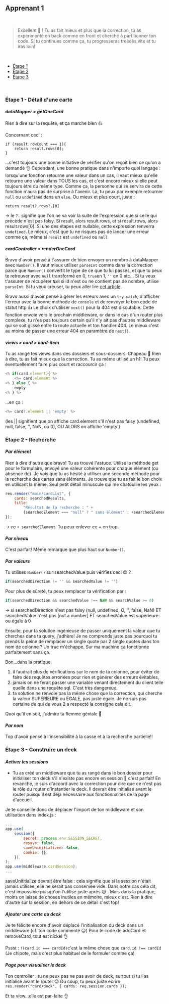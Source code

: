 ## Apprenant 1

<br>

> Excellent 👏 ! Tu as fait mieux et plus que la correction, tu as expérimenté en back comme en front et cherché à partitionner ton code. Si tu continues comme ça, tu progresseras trèèèès vite et tu iras loin!

<br/>

-   [Étape 1](#étape-1---détail-dune-carte)
-   [Étape 2](#étape-2---recherche)
-   [Étape 3](#étape-3---construire-un-deck)

<br />

### Étape 1 - Détail d'une carte

#### **_dataMapper > getOneCard_**

Rien à dire sur la requête, et ça marche bien 👍

Concernant ceci :

```
if (result.rowCount === 1){
    return result.rows[0];
}
```

...c'est toujours une bonne initiative de vérifier qu'on reçoit bien ce qu'on a demandé 👌 Cependant, une bonne pratique dans n'importe quel langage : lorsqu'une fonction retourne une valeur dans un cas, il vaut mieux qu'elle retourne une valeur dans TOUS les cas, et c'est encore mieux si elle peut toujours être du même type. Comme ça, la personne qui se servira de cette fonction n'aura pas de surprise à l'avenir. Là, tu peux par exemple retourner `null` ou `undefined` dans un `else`.
Ou mieux et plus court, juste :

```
return result?.rows?.[0]
```

-> le `?.` signifie que l'on ne va voir la suite de l'expression que si celle qui précède n'est pas falsy. Si result, alors result.rows, et si result.rows, alors result.rows[0]. Si une des étapes est nullable, cette expression renverra `undefined`. Le mieux, c'est que tu ne risques pas de lancer une erreur comme ça, même si `result` est `undefined` ou `null`

#### **_cardController > renderOneCard_**

Bravo d'avoir pensé à t'assurer de bien envoyer un nombre à dataMapper avec `Number()`. Il vaut mieux utiliser `parseInt` comme dans la correction parce que `Number()` convertit le type de ce que tu lui passes, et que tu peux te retrouver avec `null` transformé en 0, `true`en 1, `''` en 0 etc... Si tu veux t'assurer de récupérer `NaN` si id n'est ou ne contient pas de nombre, utilise `parseInt`.
Si tu veux creuser, tu peux aller lire [cet article](https://thisthat.dev/number-constructor-vs-parse-int/).

Bravo aussi d'avoir pensé à gérer les erreurs avec un `try catch`, d'afficher l'erreur avec la bonne méthode de `console` et de renvoyer le bon code de statut http 👍 Le choix d'utiliser `next()` pour la 404 est discutable. Cette fonction envoie vers le prochain middleware, or dans le cas d'un router plus complexe, tu n'es pas toujours certain qu'il n'y ait pas d'autres middleware qui se soit glissé entre ta route actuelle et ton handler 404. Le mieux c'est au moins de passer une erreur 404 en paramètre de `next()`.

#### **_views > card > card-item_**

Tu as rangé tes views dans des dossiers et sous-dossiers! Chapeau 🎩 Rien à dire, tu as fait mieux que la correction. Tu as même utilisé un h1!
Tu peux éventuellement faire plus court et raccourcir ça :

```js
<% if(card.element){ %>
    <%= card.element %>
<% } else { %>
    empty
<% } %>
```

...en ça :

```js
<%= card?.element || 'empty' %>
```

(les || signifient que on affiche card.element s'il n'est pas falsy (undefined, null, false, '', NaN, ou 0), OU ALORS on affiche 'empty')

### Étape 2 - Recherche

#### **_Par élément_**

Rien à dire d'autre que bravo! Tu as trouvé l'astuce. Utilisé la méthode get pour le formulaire, envoyé une valeur cohérente pour chaque élément (ou absence de). Je vois que tu as hésité à utiliser une seconde méthode pour la recherche des cartes sans éléments. Je trouve que tu as fait le bon choix en utilisant la même.
Seul petit détail minuscule qui me chatouille les yeux :

```js
res.render("main/cardList", {
	cards: searchedResults,
	title:
		"Résultat de la recherche : " +
		(searchedElement === "null" ? " sans élément" : +searchedElement),
});
```

-> ce `+ searchedElement`. Tu peux enlever ce + en trop.

#### **_Par niveau_**

C'est parfait! Même remarque que plus haut sur `Number()`.

#### **_Par valeurs_**

Tu utilises `Number()` sur searchedValue puis vérifies ceci 😉 ?

```js
if(searchedDirection != '' && searchedValue != '')
```

Pour plus de sûreté, tu peux remplacer ta vérification par :

```js
if(searchedDirection && searchedValue !== NaN && searchValue >= 0)
```

-> si searchedDirection n'est pas falsy (null, undefined, O, '', false, NaN) ET searchedValue n'est pas [not a number] ET searchedValue est supérieure ou égale à 0

Ensuite, pour ta solution ingénieuse de passer uniquement la valeur que tu cherches dans ta query, j'adhère! Je ne comprends juste pas pourquoi tu prends la peine de remplacer un single quote par 2 single quotes dans ton nom de colonne ? Un truc m'échappe. Sur ma machine ça fonctionne parfaitement sans ça.

Bon...dans la pratique,

1. il faudrait plus de vérifications sur le nom de ta colonne, pour éviter de faire des requêtes erronées pour rien et générer des erreurs évitables,
2. jamais on ne ferait passer une variable venant directement du client telle quelle dans une requète sql. C'est très dangereux.
3. ta solution ne renvoie pas la même chose que la correction, qui cherche la valeur SUPÉRIEURE ou ÉGALE, pas juste égale. Je ne suis pas certaine de qui de vous 2 a respecté la consigne cela dit.

Quoi qu'il en soit, j'admire ta flemme géniale 👏

#### **_Par nom_**

Top d'avoir pensé à l'insensibilité à la casse et à la recherche partielle!!

### Étape 3 - Construire un deck

#### **_Activer les sessions_**

-   Tu as créé un middleware que tu as rangé dans le bon dossier pour initialiser ton deck s'il n'existe pas encore en session 👏 c'est parfait!
    En revanche, je suis d'accord avec la correction pour dire que ce n'est pas le rôle du router d'instantier le deck. Il devrait être initialisé avant le router puisqu'il est déjà nécessaire aux fonctionnalités de la page d'accueil.

Je te conseille donc de déplacer l'import de ton middleware et son utilisation dans index.js :

```js
...
app.use(
	session({
		secret: process.env.SESSION_SECRET,
		resave: false,
		saveUninitialized: false,
		cookie: {},
	})
);
app.use(middleware.cardSession);
...
```

saveUnititialize devrait être false : cela signifie que si la session n'était jamais utilisée, elle ne serait pas conservée vide. Dans notre cas cela dit, c'est impossible puisqu'on l'utilise juste après 😅 . Mais dans la pratique, moins on laisse de choses inutiles en mémoire, mieux c'est.
Rien à dire d'autre sur la session, en dehors de ce détail c'est top!

#### **_Ajouter une carte au deck_**

Je te félicite encore d'avoir déplacé l'initialisation du deck dans un middleware (cf. ton code commenté 😉)
Pour le code de addCard et removeCard, tout est nickel 👌

Pssst : `!(card.id === cardId)`c'est la même chose que `card.id !== cardId`
(Je chipote, mais c'est plus habituel de le formuler comme ça)

#### **_Page pour visualiser le deck_**

Ton controller : tu ne peux pas ne pas avoir de deck, surtout si tu l'as initialisé avant le router 😉 Du coup, tu peux juste écrire `res.render("card/deck", { cards: req.session.cards });`

Et ta view...elle est par-faite 👌
